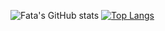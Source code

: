 
<!--
**fs98/fs98** is a ✨ _special_ ✨ repository because its `README.md` (this file) appears on your GitHub profile.

Here are some ideas to get you started:

- 🔭 I’m currently working on ...
- 🌱 I’m currently learning ...
- 👯 I’m looking to collaborate on ...
- 🤔 I’m looking for help with ...
- 💬 Ask me about ...
- 📫 How to reach me: ...
- 😄 Pronouns: ...
- ⚡ Fun fact: ...
-->

![Fata's GitHub stats](https://github-readme-stats.vercel.app/api?username=fs98&show_icons=true&theme=react)
[![Top Langs](https://github-readme-stats.vercel.app/api/top-langs/?username=fs98&layout=compact&langs_count=3)](https://github.com/fs98/github-readme-stats)
